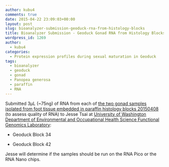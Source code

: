 ```yaml
---
author: kubu4
comments: true
date: 2015-04-22 23:09:03+00:00
layout: post
slug: bioanalyzer-submission-geoduck-rna-from-histology-blocks
title: Bioanalyzer Submission - Geoduck Gonad RNA from Histology Blocks
wordpress_id: 1269
author:
  - kubu4
categories:
  - Protein expression profiles during sexual maturation in Geoduck
tags:
  - bioanalyzer
  - geoduck
  - gonad
  - Panopea generosa
  - paraffin
  - RNA
---
```


Submitted 3μL (~75ng) of RNA from each of [the two gonad samples isolated from foot tissue embedded in paraffin histology blocks 20150408](https://robertslab.github.io/sams-notebook/2015-04-08-rna-isolation-geoduck-foot-in-paraffin-histology-blocks.html) (to assess quality of RNA) to Jesse Tsai at [University of Washington Department of Environmental and Occupational Health Science Functional Genomics Laboratory](https://depts.washington.edu/ceeh/members/core-services.html):




    
  * Geoduck Block 34

    
  * Geoduck Block 42



Jesse will determine if the samples should be run on the RNA Pico or the RNA Nano chips.
